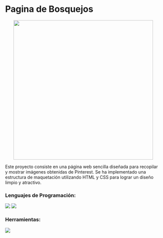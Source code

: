 # Pagina de Bosquejos
<p align="center">
  <img src="https://github.com/user-attachments/assets/ee36aebe-c928-47fb-9220-f19a9aec1170" style="width: 450px;"/>
</p>
 <p>
Este proyecto consiste en una página web sencilla diseñada para recopilar y mostrar imágenes obtenidas de Pinterest. Se ha implementado una estructura de maquetación utilizando HTML y CSS para lograr un diseño limpio y atractivo.
 </p>
 
### Lenguajes de Programación:
  <img src="https://img.shields.io/badge/HTML5-E34F26?style=plastic&logo=html5&logoColor=white" />
  <img src="https://img.shields.io/badge/CSS3-1572B6?style=plastic&logo=css3&logoColor=white" />
  
### Herramientas:
  <img src="https://img.shields.io/badge/GitHub-181717?style=plastic&logo=github&logoColor=white" />
